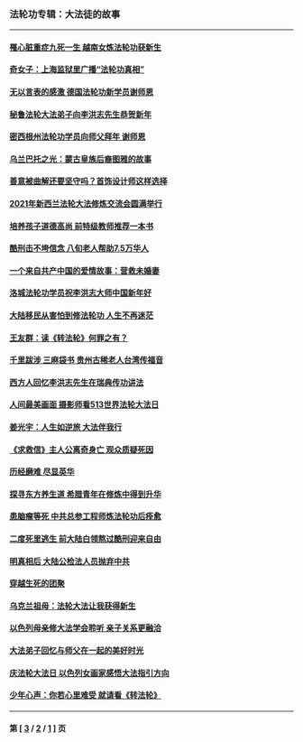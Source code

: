### 法轮功专辑：大法徒的故事
---
#### [罹心脏重症九死一生 越南女炼法轮功获新生](../../pages/nf1147481/n13732766.md?07130430) 
#### [奇女子：上海监狱里广播“法轮功真相”](../../pages/nf1147481/n13726443.md?07130430) 
#### [无以言表的感激 德国法轮功新学员谢师恩](../../pages/nf1147481/n13543790.md?07130430) 
#### [秘鲁法轮大法弟子向李洪志先生恭贺新年](../../pages/nf1147481/n13540182.md?07130430) 
#### [密西根州法轮功学员向师父拜年 谢师恩](../../pages/nf1147481/n13538183.md?07130430) 
#### [乌兰巴托之光：蒙古皇族后裔图雅的故事](../../pages/nf1147481/n13155759.md?07130430) 
#### [善意被曲解还要坚守吗？首饰设计师这样选择](../../pages/nf1147481/n13077575.md?07130430) 
#### [2021年新西兰法轮大法修炼交流会圆满举行](../../pages/nf1147481/n13033149.md?07130430) 
#### [培养孩子道德高尚 前特级教师推荐一本书](../../pages/nf1147481/n12938640.md?07130430) 
#### [酷刑击不垮信念 八旬老人帮助7.5万华人](../../pages/nf1147481/n12880712.md?07130430) 
#### [一个来自共产中国的爱情故事：营救未婚妻](../../pages/nf1147481/n12778386.md?07130430) 
#### [洛城法轮功学员祝李洪志大师中国新年好](../../pages/nf1147481/n12724685.md?07130430) 
#### [大陆移民从害怕到修法轮功 人生不再迷茫](../../pages/nf1147481/n12414325.md?07130430) 
#### [王友群：读《转法轮》何罪之有？](../../pages/nf1147481/n12408647.md?07130430) 
#### [千里跋涉 三麻袋书 贵州古稀老人台湾传福音](../../pages/nf1147481/n12198750.md?07130430) 
#### [西方人回忆李洪志先生在瑞典传功讲法](../../pages/nf1147481/n12099607.md?07130430) 
#### [人间最美画面 摄影师看513世界法轮大法日](../../pages/nf1147481/n12094118.md?07130430) 
#### [姜光宇：人生如逆旅 大法伴我行](../../pages/nf1147481/n12088664.md?07130430) 
#### [《求救信》主人公离奇身亡 观众质疑死因](../../pages/nf1147481/n11845215.md?07130430) 
#### [历经磨难 尽显英华](../../pages/nf1147481/n11723297.md?07130430) 
#### [探寻东方养生道 希腊青年在修炼中得到升华](../../pages/nf1147481/n11494502.md?07130430) 
#### [患脑瘤等死 中共总参工程师炼法轮功后痊愈](../../pages/nf1147481/n11466682.md?07130430) 
#### [二度死里逃生 前大陆白领熬过酷刑迎来自由](../../pages/nf1147481/n11368594.md?07130430) 
#### [明真相后 大陆公检法人员抛弃中共](../../pages/nf1147481/n11358618.md?07130430) 
#### [穿越生死的团聚](../../pages/nf1147481/n11258922.md?07130430) 
#### [乌克兰祖母：法轮大法让我获得新生](../../pages/nf1147481/n11269457.md?07130430) 
#### [以色列母亲修大法学会聆听 亲子关系更融洽](../../pages/nf1147481/n11268195.md?07130430) 
#### [大法弟子回忆与师父在一起的美好时光](../../pages/nf1147481/n11267759.md?07130430) 
#### [庆法轮大法日 以色列女画家感悟大法指引方向](../../pages/nf1147481/n11267735.md?07130430) 
#### [少年心声：你若心里难受 就请看《转法轮》](../../pages/nf1147481/n11267496.md?07130430) 

---
#### 第 [ [3](./3.md?07130430) / [2](./2.md?07130430) / [1](./1.md?07130430) ] 页
